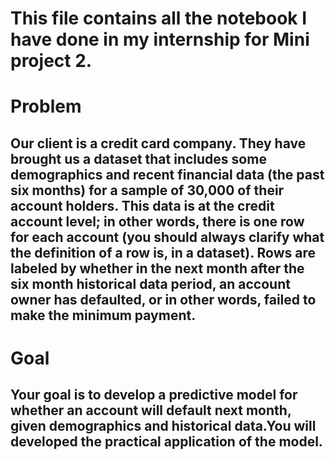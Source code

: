 # This file contains all the notebook I have done in my internship for Mini project 2.
# Problem
## Our client is a credit card company. They have brought us a dataset that includes some demographics and recent financial data (the past six months) for a sample of 30,000 of their account holders. This data is at the credit account level; in other words, there is one row for each account (you should always clarify what the definition of a row is, in a dataset). Rows are labeled by whether in the next month after the six month historical data period, an account owner has defaulted, or in other words, failed to make the minimum payment.
# Goal
## Your goal is to develop a predictive model for whether an account will default next month, given demographics and historical data.You will developed the practical application of the model.
